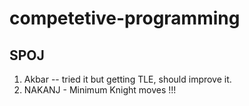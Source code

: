 # competetive-programming
## SPOJ
1. Akbar -- tried it but getting TLE, should improve it.
2. NAKANJ - Minimum Knight moves !!! 
